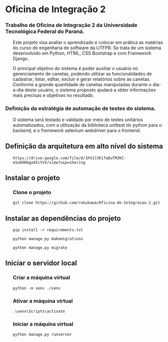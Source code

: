 # Oficina de Integração 2
### Trabalho de Oficina de Integração 2 da Universidade Tecnológica Federal do Paraná.
<ol>
Este projeto visa avaliar o aprendizado e colocar em prática as matérias do curso de engenharia de software da UTFPR. Se trata de um sistema desenvolvido em Python, HTML, CSS Bootstrap e com Framework Django.

O principal objetivo do sistema é poder auxiliar o usuário no gerenciamento de canetas, podendo utilizar as funcionalidades de cadastrar, listar, editar, excluir e gerar relatórios sobre as canetas. Conforme a grande quantidade de canetas manipuladas durante o dia-a-dia deste usuário, o sistema proposto ajudará a obter informações mais precisas e objetivas no resultado. 
</ol>

### Definição da estratégia de automação de testes do sistema.
<ol>
O sistema será testado e validado por meio de testes unitários automatizados, com a utilização da biblioteca unittest do python para o backend, e o fremework selenium webdriver para o frontend.
</ol>
  
## Definição da arquitetura em alto nível do sistema 
<ol>
  
```
https://drive.google.com/file/d/1hVJJJK1faDuTMJKC-eSu0d6bga4IcYxV/view?usp=sharing
```
</ol>
  
## Instalar o projeto
<ol>
  
### Clone o projeto
```
git clone https://github.com/rokukawa/Oficina-de-Integracao-2.git
```
</ol>

  
## Instalar as dependências do projeto
<ol>
  
```
pip install -r requirements.txt
```
```
python manage.py makemigrations
```
```
python manage.py migrate
```
</ol>
  
  
## Iniciar o servidor local
<ol>
  
### Criar a máquina virtual
```
python -m venv ./venv
```
  
### Ativar a máquina virtual
```
.\venv\Scripts\activate  
```

### Iniciar a máquina virtual
```
python manage.py runserver
```
</ol>
